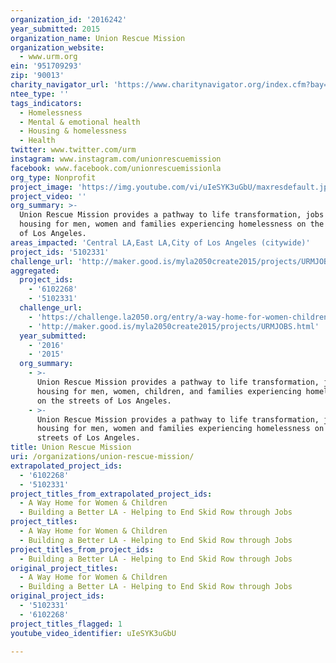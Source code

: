 ```yaml
---
organization_id: '2016242'
year_submitted: 2015
organization_name: Union Rescue Mission
organization_website:
  - www.urm.org
ein: '951709293'
zip: '90013'
charity_navigator_url: 'https://www.charitynavigator.org/index.cfm?bay=search.profile&ein=951709293'
ntee_type: ''
tags_indicators:
  - Homelessness
  - Mental & emotional health
  - Housing & homelessness
  - Health
twitter: www.twitter.com/urm
instagram: www.instagram.com/unionrescuemission
facebook: www.facebook.com/unionrescuemissionla
org_type: Nonprofit
project_image: 'https://img.youtube.com/vi/uIeSYK3uGbU/maxresdefault.jpg'
project_video: ''
org_summary: >-
  Union Rescue Mission provides a pathway to life transformation, jobs and
  housing for men, women and families experiencing homelessness on the streets
  of Los Angeles.
areas_impacted: 'Central LA,East LA,City of Los Angeles (citywide)'
project_ids: '5102331'
challenge_url: 'http://maker.good.is/myla2050create2015/projects/URMJOBS.html'
aggregated:
  project_ids:
    - '6102268'
    - '5102331'
  challenge_url:
    - 'https://challenge.la2050.org/entry/a-way-home-for-women-children'
    - 'http://maker.good.is/myla2050create2015/projects/URMJOBS.html'
  year_submitted:
    - '2016'
    - '2015'
  org_summary:
    - >-
      Union Rescue Mission provides a pathway to life transformation, jobs and
      housing for men, women, children, and families experiencing homelessness
      on the streets of Los Angeles.
    - >-
      Union Rescue Mission provides a pathway to life transformation, jobs and
      housing for men, women and families experiencing homelessness on the
      streets of Los Angeles.
title: Union Rescue Mission
uri: /organizations/union-rescue-mission/
extrapolated_project_ids:
  - '6102268'
  - '5102331'
project_titles_from_extrapolated_project_ids:
  - A Way Home for Women & Children
  - Building a Better LA - Helping to End Skid Row through Jobs
project_titles:
  - A Way Home for Women & Children
  - Building a Better LA - Helping to End Skid Row through Jobs
project_titles_from_project_ids:
  - Building a Better LA - Helping to End Skid Row through Jobs
original_project_titles:
  - A Way Home for Women & Children
  - Building a Better LA - Helping to End Skid Row through Jobs
original_project_ids:
  - '5102331'
  - '6102268'
project_titles_flagged: 1
youtube_video_identifier: uIeSYK3uGbU

---
```

